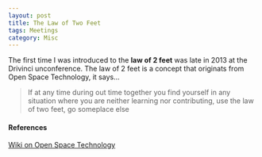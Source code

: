 ```yaml
---
layout: post
title: The Law of Two Feet
tags: Meetings 
category: Misc
---
```


The first time I was introduced to the **law of 2 feet** was late in 2013 at the Drivinci unconference. The law of 2 feet is a concept that originats from Open Space Technology, it says...


> If at any time during out time together you find yourself in any situation where you are neither learning nor contributing, use the law of two feet, go someplace else

#### References

[Wiki on Open Space Technology](https://en.wikipedia.org/wiki/Open_Space_Technology#Law_of_two_feet)
